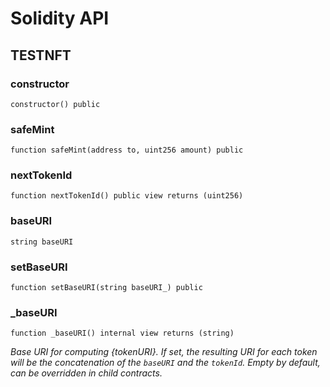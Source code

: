 # Solidity API

## TESTNFT

### constructor

```solidity
constructor() public
```

### safeMint

```solidity
function safeMint(address to, uint256 amount) public
```

### nextTokenId

```solidity
function nextTokenId() public view returns (uint256)
```

### baseURI

```solidity
string baseURI
```

### setBaseURI

```solidity
function setBaseURI(string baseURI_) public
```

### _baseURI

```solidity
function _baseURI() internal view returns (string)
```

_Base URI for computing {tokenURI}. If set, the resulting URI for each
token will be the concatenation of the `baseURI` and the `tokenId`. Empty
by default, can be overridden in child contracts._

